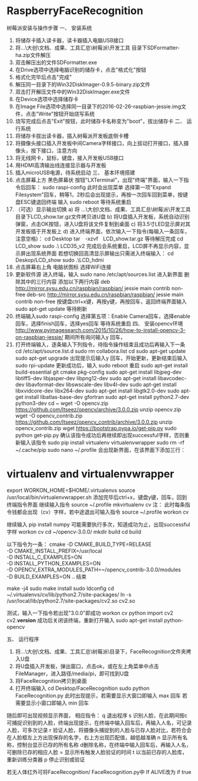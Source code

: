 # RaspberryFaceRecognition

树莓派安装与操作步骤
一、	安装系统
1.	将储存卡插入读卡器，读卡器插入电脑USB接口
2.	将…\大创\文档、成果、工具汇总\树莓派\开发工具 目录下SDFormatter-ha.zip文件解压
3.	双击解压出的文件SDFormatter.exe
4.	在Drive选项中选择电脑识别的储存卡，点击"格式化"按钮
5.	格式化完毕后点击"完成"
6.	解压同一目录下的Win32DiskImager-0.9.5-binary.zip文件
7.	双击打开解压文件中的Win32DiskImager.exe文件
8.	在Device选项中选择储存卡
9.	在Image File选项中选择同一目录下的2016-02-26-raspbian-jessie.img文件，点击"Write"按钮开始烧写系统
10.	烧写完成后点击"Exit"按钮，此时储存卡名称变为"boot"，拔出储存卡
二、	运行系统
1.	将储存卡拔出读卡器，插入树莓派开发板底侧卡槽
2.	将摄像头接口插入开发板中间Camera字样接口，向上拔动打开接口，插入摄像头，按下接口，注意方向
3.	将无线网卡，鼠标，键盘，接入开发板USB接口
4.	用HDMI高清输出线连接显示器与开发板
5.	插入microUSB电源，待系统启动
三、	基本环境搭建
1.	点击屏幕上方 黑色屏幕状 按钮"LXTerminal"，出现"终端"界面，输入一下指令后回车：
sudo raspi-config
此时会出现菜单
选择第一项"Expand Filesystem"回车，稍等1，2秒后会出现提示，再按一次回车回到菜单，按键盘ESC键退回终端 输入
sudo reboot
等待系统重启
2.	（可选）显示输出切换
a)	将 …\大创\文档、成果、工具汇总\树莓派\开发工具 目录下LCD_show.tar.gz文件拷贝进U盘
b)	将U盘插入开发板，系统自动识别弹窗，点击OK按钮，进入U盘将该文件复制到桌面
c)	将3.5寸LED显示屏对其开发板插于开发板上
d)	进入终端界面，依次输入一下指令(每输入一条回车，注意空格)：
cd  Desktop
tar　-xzvf　LCD_show.tar.gz
等待解压完成
cd LCD_show
sudo .\ LCD35_v2
完成后会系统重启，LCD屏不再显示内容，显示屏出现系统界面
若想切换回高清显示屏输出只需进入终端输入：
cd Deskop/LCD_show
sudo .\LCD_hdmi
3.	点击屏幕右上角 电脑状图标 选择WiFi连接
4.	更新软件源
进入终端，输入
sudo nano /etc/apt/sources.list
进入新界面 删除其中的三行内容
添加以下两行内容
deb http://mirror.sysu.edu.cn/raspbian/raspbian/ jessie main contrib non-free
deb-src http://mirror.sysu.edu.cn/raspbian/raspbian/ jessie main contrib non-free
按键盘ctrl+x键，再按y键，再按回车，返回终端界面输入
sudo apt-get update
等待刷新
5.	终端输入sudo raspi-config
选择第五项：Enable Camera回车，选择enable回车，选择finish回车，选择yes回车 等待系统重启
四、	安装opencv环境
http://www.pyimagesearch.com/2015/10/26/how-to-install-opencv-3-on-raspbian-jessie/
期间所有询问输入y 回车，
1.	打开终端输入，逐条输入下列指令，待指令操作结束且成功后再输入下一条
cd /etc/apt/source.list.d
sudo rm collabora.list
cd
sudo apt-get update
sudo apt-get upgrade
出现提示后输入y 回车，开始更新，更新结束后输入
sudo rpi-update
更新成功后，输入
sudo reboot
重启
sudo apt-get install build-essential git cmake pkg-config
sudo apt-get install libjpeg-dev libtiff5-dev libjasper-dev libpng12-dev
sudo apt-get install libavcodec-dev libavformat-dev libswscale-dev libv4l-dev
sudo apt-get install libxvidcore-dev libx264-dev
sudo apt-get install libgtk2.0-dev
sudo apt-get install libatlas-base-dev gfortran
sudo apt-get install python2.7-dev python3-dev
cd ~
wget -O opencv.zip https://github.com/Itseez/opencv/archive/3.0.0.zip
unzip opencv.zip
wget -O opencv_contrib.zip https://github.com/Itseez/opencv_contrib/archive/3.0.0.zip
unzip opencv_contrib.zip
wget https://bootstrap.pypa.io/get-pip.py
sudo python get-pip.py
确认该指令成功后再继续即出现successful字样，否则重新输入该指令
sudo pip install virtualenv virtualenvwrapper
sudo rm -rf ~/.cache/pip
sudo nano ~/.profile
会出现新界面，在该界面下添加三行：
# virtualenv and virtualenvwrapper
export WORKON_HOME=$HOME/.virtualenvs
source /usr/local/bin/virtualenvwrapper.sh
添加完毕后ctrl+x，键盘y键，回车，回到终端指令界面
继续输入指令
source ~/.profile
mkvirtualenv cv
注：
此时每条指令钱都会出现（cv）字样，若中途退出可输入指令
source ~/.profile
workon cv

继续输入
pip install numpy
可能需要执行多次，知道成功为止，出现successful字样
workon cv
cd ~/opencv-3.0.0/
mkdir build
cd build

以下指令为一条：
cmake -D CMAKE_BUILD_TYPE=RELEASE \
	-D CMAKE_INSTALL_PREFIX=/usr/local \
	-D INSTALL_C_EXAMPLES=ON \
	-D INSTALL_PYTHON_EXAMPLES=ON \
	-D OPENCV_EXTRA_MODULES_PATH=~/opencv_contrib-3.0.0/modules \
	-D BUILD_EXAMPLES=ON ..
结束

make -j4
sudo make install
sudo ldconfig
cd ~/.virtualenvs/cv/lib/python2.7/site-packages/
ln -s /usr/local/lib/python2.7/site-packages/cv2.so cv2.so


测试，输入一下指令若出现"3.0.0"即成功
workon cv
python
import cv2
cv2.__version__
成功后关闭该终端，重新打开输入
sudo apt-get install python-opencv

五、	运行程序
1.	将…\大创\文档、成果、工具汇总\树莓派\目录下，FaceRecognition文件夹拷入U盘
2.	将U盘插入开发板，弹出窗口，点击ok，或在左上角菜单中点击FileManager，进入路径/media/pi，即可找到U盘
3.	将FaceRecognition拷贝到桌面
4.	打开终端输入
cd Desktop/FaceRecognition
sudo python FaceRecognition.py
此时出现提示，若需要显示大窗口即输入
max
回车
若需要显示小窗口即输入
min
回车

随后即可出现视频显示界面，
相应指令：
q 退出程序
s 识别人脸，在此期间按c可捕捉识别到的人脸，终端出现提示，在终端中输入回车后，再输入人名，可记录人脸，可多次记录
r 验证人脸，将摄像头捕捉到的人脸与已存人脸对比，若符合会在人脸框左上方出现保存的名字，右上方出现匹配值，越低越准确
n 显示所有名称，控制台显示已存的所有名称
d删除名称，在终端中输入回车后，再输入人名，可删除已存的相应人脸
= 显示所有触发人脸验证的时间
t 以当前已存的人脸库，重新训练分类器
p 停止识别或验证

若无人体红外可将FaceRecognition/ FaceRecognition.py中
If ALIVE改为 if true
